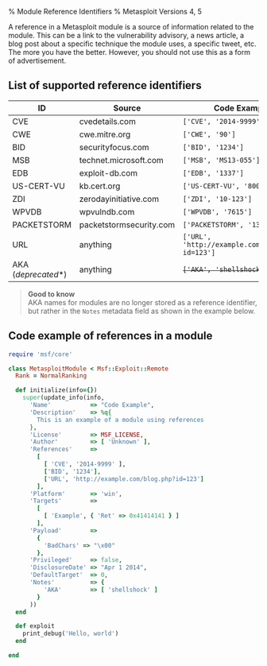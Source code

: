 % Module Reference Identifiers
% Metasploit Versions 4, 5

A reference in a Metasploit module is a source of information related to the module. This can be a link to the vulnerability advisory, a news article, a blog post about a specific technique the module uses, a specific tweet, etc. The more you have the better. However, you should not use this as a form of advertisement.

## List of supported reference identifiers 

ID  | Source | Code Example
------------- | ------------- | -------------
CVE  | cvedetails.com | ```['CVE', '2014-9999']```
CWE | cwe.mitre.org | ```['CWE', '90']```
BID | securityfocus.com | ```['BID', '1234']```
MSB | technet.microsoft.com | ```['MSB', 'MS13-055']```
EDB | exploit-db.com | ```['EDB', '1337']```
US-CERT-VU | kb.cert.org | ```['US-CERT-VU', '800113']```
ZDI | zerodayinitiative.com | ```['ZDI', '10-123']```
WPVDB | wpvulndb.com | ```['WPVDB', '7615']```
PACKETSTORM | packetstormsecurity.com | ```['PACKETSTORM', '132721']```
URL | anything | ```['URL', 'http://example.com/blog.php?id=123']```
AKA (_deprecated_*) | anything | ~~`['AKA', 'shellshock']`~~

> **Good to know**    
> AKA names for modules are no longer stored as a reference identifier, but rather in the `Notes` metadata field as shown in the example below.

## Code example of references in a module

```ruby
require 'msf/core'

class MetasploitModule < Msf::Exploit::Remote
  Rank = NormalRanking

  def initialize(info={})
    super(update_info(info,
      'Name'           => "Code Example",
      'Description'    => %q{
        This is an example of a module using references
      },
      'License'        => MSF_LICENSE,
      'Author'         => [ 'Unknown' ],
      'References'     =>
        [
          [ 'CVE', '2014-9999' ],
          ['BID', '1234'],
          ['URL', 'http://example.com/blog.php?id=123']
        ],
      'Platform'       => 'win',
      'Targets'        =>
        [
          [ 'Example', { 'Ret' => 0x41414141 } ]
        ],
      'Payload'        =>
        {
          'BadChars' => "\x00"
        },
      'Privileged'     => false,
      'DisclosureDate' => "Apr 1 2014",
      'DefaultTarget'  => 0,
      'Notes'          => {
          'AKA'        => [ 'shellshock' ]
        }
      ))
  end

  def exploit
    print_debug('Hello, world')
  end

end
```